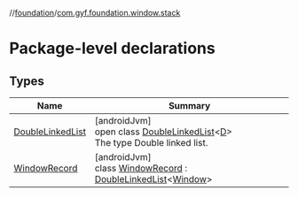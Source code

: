 //[foundation](../../index.md)/[com.gyf.foundation.window.stack](index.md)

# Package-level declarations

## Types

| Name | Summary |
|---|---|
| [DoubleLinkedList](-double-linked-list/index.md) | [androidJvm]<br>open class [DoubleLinkedList](-double-linked-list/index.md)&lt;[D](-double-linked-list/index.md)&gt;<br>The type Double linked list. |
| [WindowRecord](-window-record/index.md) | [androidJvm]<br>class [WindowRecord](-window-record/index.md) : [DoubleLinkedList](-double-linked-list/index.md)&lt;[Window](../com.gyf.foundation.window/-window/index.md)&gt; |